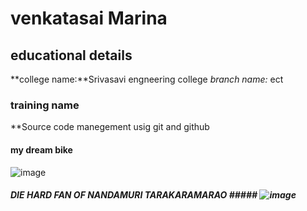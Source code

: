 # venkatasai Marina
## educational details 
**college name:**Srivasavi engneering college
*branch name:* ect
### training name
**Source code manegement usig git and github
#### my dream bike ####                                                                                                                                                              
![image](https://images.moneycontrol.com/static-mcnews/2018/12/Yamaha_RX_100.jpg)
##### DIE HARD FAN OF NANDAMURI TARAKARAMARAO #####                                                                                                                                 ![image](https://st1.bollywoodlife.com/wp-content/uploads/2020/05/JR-NTR.jpg)
